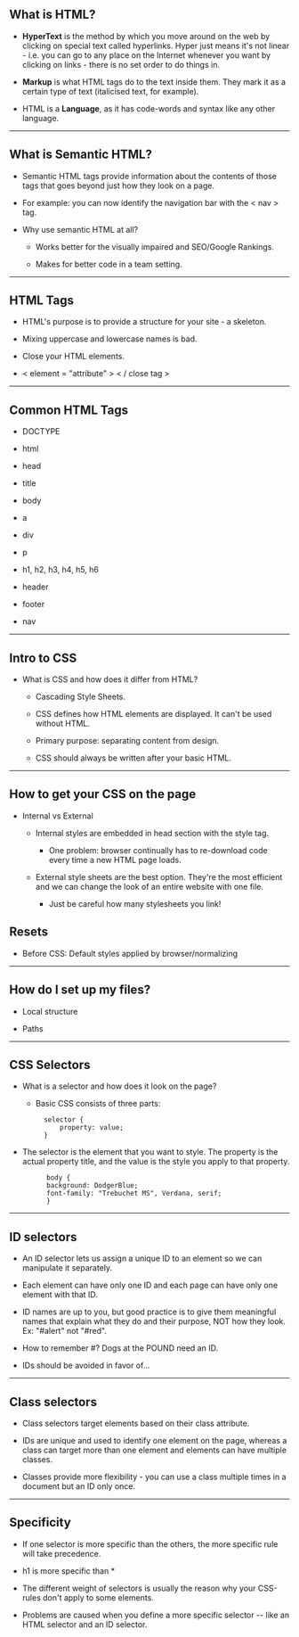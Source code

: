 ## What is HTML?

* **HyperText** is the method by which you move around on the web by clicking on special text called hyperlinks. Hyper just means it's not linear - i.e. you can go to any place on the Internet whenever you want by clicking on links - there is no set order to do things in.

* **Markup** is what HTML tags do to the text inside them. They mark it as a certain type of text (italicised text, for example).

* HTML is a **Language**, as it has code-words and syntax like any other language.

---

## What is Semantic HTML?

* Semantic HTML tags provide information about the contents of those tags that goes beyond just how they look on a page.

* For example: you can now identify the navigation bar with the < nav > tag.

* Why use semantic HTML at all?

	* Works better for the visually impaired and SEO/Google Rankings.

	* Makes for better code in a team setting.

---

## HTML Tags

* HTML's purpose is to provide a structure for your site - a skeleton.

* Mixing uppercase and lowercase names is bad.

* Close your HTML elements.

* < element = "attribute" > < / close tag >

---
## Common HTML Tags

* DOCTYPE

* html

* head

* title

* body

* a

* div

* p

* h1, h2, h3, h4, h5, h6

* header

* footer

* nav

---

## Intro to CSS
* What is CSS and how does it differ from HTML?

	* Cascading Style Sheets.

	* CSS defines how HTML elements are displayed. It can't be used without HTML.

	* Primary purpose: separating content from design.

	* CSS should always be written after your basic HTML.

---
## How to get your CSS on the page
* Internal vs External

	* Internal styles are embedded in head section with the style tag.

		* One problem: browser continually has to re-download code every time a new HTML page loads.

	* External style sheets are the best option. They're the most efficient and we can change the look of an entire website with one file.

		* Just be careful how many stylesheets you link!

## Resets
* Before CSS: Default styles applied by browser/normalizing

---

## How do I set up my files?
* Local structure

* Paths

---

## CSS Selectors

* What is a selector and how does it look on the page?

	* Basic CSS consists of three parts:


			selector {
				property: value;
			}


* The selector is the element that you want to style. The property is the actual property title, and the value is the style you apply to that property.


			body {
  			background: DodgerBlue;
  			font-family: "Trebuchet MS", Verdana, serif;
			}

---

## ID selectors

* An ID selector lets us assign a unique ID to an element so we can manipulate it separately.

* Each element can have only one ID and each page can have only one element with that ID.

* ID names are up to you, but good practice is to give them meaningful names that explain what they do and their purpose, NOT how they look. Ex: "#alert" not "#red".

* How to remember #? Dogs at the POUND need an ID.

* IDs should be avoided in favor of...

---
## Class selectors

* Class selectors target elements based on their class attribute.

* IDs are unique and used to identify one element on the page, whereas a class can target more than one element and elements can have multiple classes.

* Classes provide more flexibility - you can use a class multiple times in a document but an ID only once.

---

## Specificity

* If one selector is more specific than the others, the more specific rule will take precedence.

* h1 is more specific than *

* The different weight of selectors is usually the reason why your CSS-rules don't apply to some elements.

* Problems are caused when you define a more specific selector -- like an HTML selector and an ID selector.
